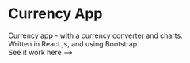 # Currency App

Currency app - with a currency converter and charts.</br>
Written in React.js, and using Bootstrap.</br>
See it work here --> <a href='https://bit.ly/currApp'>

